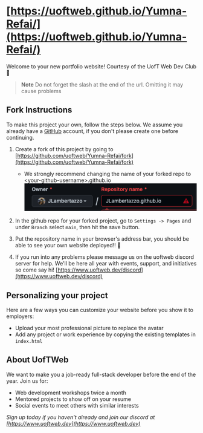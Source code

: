# [https://uoftweb.github.io/Yumna-Refai/](https://uoftweb.github.io/Yumna-Refai/)
Welcome to your new portfolio website! Courtesy of the UofT Web Dev Club 🥳

> **Note**
> Do not forget the slash at the end of the url. Omitting it may cause problems

## Fork Instructions
To make this project your own, follow the steps below. We assume you already have a [GitHub](https://github.com) account, if you don't please create one before continuing.
1. Create a fork of this project by going to [https://github.com/uoftweb/Yumna-Refai/fork](https://github.com/uoftweb/Yumna-Refai/fork)
    * We strongly recommend changing the name of your forked repo to 
    \<your-github-username\>.github.io
    ![fork](fork.png)

2. In the github repo for your forked project, go to `Settings -> Pages` and under `Branch` select `main`, then hit the save button.

3. Put the repository name in your browser's address bar, you should be able to see your own website deployed!! 🥳

4. If you run into any problems please message us on the uoftweb discord server for help. We'll be here all year with events, support, and initiatives so come say hi!
[https://www.uoftweb.dev/discord](https://www.uoftweb.dev/discord)

## Personalizing your project
Here are a few ways you can customize your website before you show it to employers:
* Upload your most professional picture to replace the avatar
* Add any project or work experience by copying the existing templates in `index.html`

## About UofTWeb
We want to make you a job-ready full-stack developer before the end of the year. Join us for:
* Web development workshops twice a month
* Mentored projects to show off on your resume
* Social events to meet others with similar interests

*Sign up today if you haven't already and join our discord at [https://www.uoftweb.dev](https://www.uoftweb.dev)*
